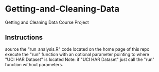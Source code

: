 # Getting-and-Cleaning-Data
Getting and Cleaning Data Course Project

Instructions
---
source the "run_analysis.R" code located on the home page of this repo
execute the "run" function with an optional parameter pointing to where "UCI HAR Dataset" is located
    Note: if "UCI HAR Dataset" just call the "run" function without parameters.

